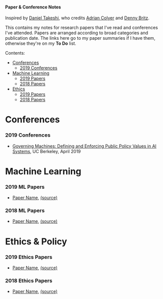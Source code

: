#### Paper & Conference Notes

Inspired by [Daniel Takeshi][1], who credits [Adrian Colyer][2] and [Denny Britz][3].

This contains my notes for research papers that I've read and conferences I've attended. Papers are arranged according to broad categories and publication date. The links here go to my paper summaries if I have them, otherwise they're on my **To Do** list.

Contents:

- [Conferences](#conferences)
  - [2019 Conferences](#2019-conferences)
- [Machine Learning](#machine-learning)
  - [2019 Papers](#2019-ml-papers)
  - [2018 Papers](#2018-ml-papers)
- [Ethics](#ethics)
  - [2019 Papers](#2019-ethics-papers)
  - [2018 Papers](#2018-ethics-papers)

# Conferences

### 2019 Conferences

- [Governing Machines: Defining and Enforcing Public Policy Values in AI Systems](/conferences/BCLT-BLTJ_Symposium_Governing_Machines_Defining_and_Enforcing_Public_Policy_Values_in_AI_Systems.md), UC Berkeley, April 2019

# Machine Learning

### 2019 ML Papers

- [Paper Name](URL), [(source)](URL)

### 2018 ML Papers

- [Paper Name](URL), [(source)](URL)

# Ethics & Policy

### 2019 Ethics Papers

- [Paper Name](URL), [(source)](URL)

### 2018 Ethics Papers

- [Paper Name](URL), [(source)](URL)


[1]:https://github.com/DanielTakeshi/Paper_Notes
[2]:https://blog.acolyer.org/about/
[3]:https://github.com/dennybritz/deeplearning-papernotes
